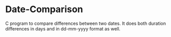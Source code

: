 # Date-Comparison
C program to compare differences between two dates.
It does both duration differences in days and in dd-mm-yyyy format as well.
